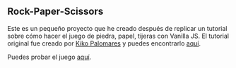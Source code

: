 ## Rock-Paper-Scissors

Este es un pequeño proyecto que he creado después de replicar un tutorial sobre cómo hacer el juego de piedra, papel, tijeras con Vanilla JS. El tutorial original fue creado por [Kiko Palomares](https://www.youtube.com/channel/UClk6ZM2sM04tofDdFro8pag) y puedes encontrarlo [aquí](https://www.youtube.com/watch?v=_LpFG9VlTAY).

Puedes probar el juego [aquí](https://christinalorenzomontes.github.io/rock-paper-scissors-k/).
